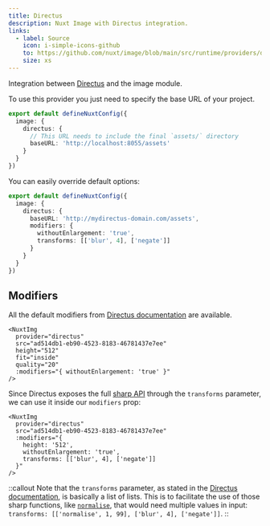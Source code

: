 ```yaml
---
title: Directus
description: Nuxt Image with Directus integration.
links:
  - label: Source
    icon: i-simple-icons-github
    to: https://github.com/nuxt/image/blob/main/src/runtime/providers/directus.ts
    size: xs
---
```


Integration between [Directus](https://directus.io) and the image module.

To use this provider you just need to specify the base URL of your project.

```ts [nuxt.config.ts]
export default defineNuxtConfig({
  image: {
    directus: {
      // This URL needs to include the final `assets/` directory
      baseURL: 'http://localhost:8055/assets'
    }
  }
})
```

You can easily override default options:

```ts [nuxt.config.ts]
export default defineNuxtConfig({
  image: {
    directus: {
      baseURL: 'http://mydirectus-domain.com/assets',
      modifiers: {
        withoutEnlargement: 'true',
        transforms: [['blur', 4], ['negate']]
      }
    }
  }
})
```

## Modifiers
All the default modifiers from [Directus documentation](https://docs.directus.io/reference/files.html#requesting-a-thumbnail) are available.

```vue
<NuxtImg
  provider="directus"
  src="ad514db1-eb90-4523-8183-46781437e7ee"
  height="512"
  fit="inside"
  quality="20"
  :modifiers="{ withoutEnlargement: 'true' }"
/>
```

Since Directus exposes the full [sharp API](https://sharp.pixelplumbing.com/api-operation) through the `transforms` parameter, we can use it inside our `modifiers` prop:

```vue
<NuxtImg
  provider="directus"
  src="ad514db1-eb90-4523-8183-46781437e7ee"
  :modifiers="{
    height: '512',
    withoutEnlargement: 'true',
    transforms: [['blur', 4], ['negate']]
  }"
/>
```

::callout
Note that the `transforms` parameter, as stated in the [Directus documentation](https://docs.directus.io/reference/files.html#advanced-transformations), is basically a list of lists. This is to facilitate the use of those sharp functions, like [`normalise`](https://sharp.pixelplumbing.com/api-operation#normalise), that would need multiple values in input: `transforms: [['normalise', 1, 99], ['blur', 4], ['negate']]`.
::
